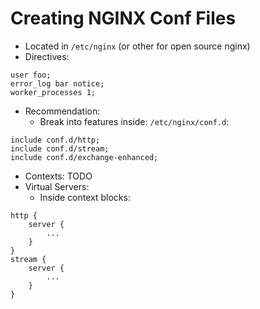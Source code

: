 # Creating NGINX Conf Files
- Located in `/etc/nginx` (or other for open source nginx)
- Directives:
```
user foo;
error_log bar notice;
worker_processes 1;
```
- Recommendation:
    - Break into features inside: `/etc/nginx/conf.d`:
```
include conf.d/http;
include conf.d/stream;
include conf.d/exchange-enhanced;
```
- Contexts:
TODO
- Virtual Servers:
    - Inside context blocks:
```
http {
    server {
        ...
    }
}
stream {
    server {
        ...
    }
}
```


